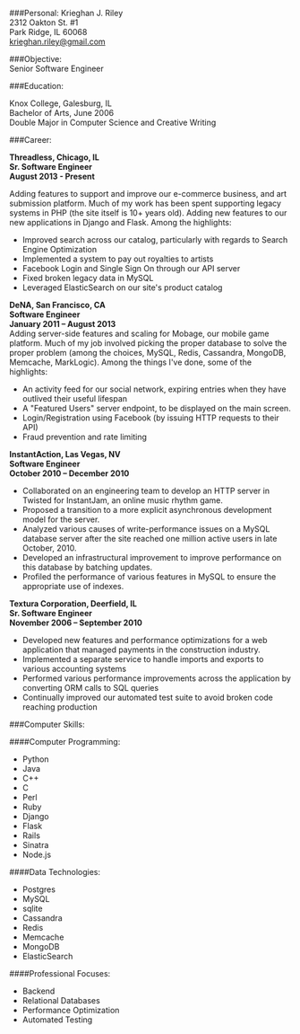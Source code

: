 ###Personal:
Krieghan J. Riley              
2312 Oakton St. #1                 
Park Ridge, IL 60068                   
krieghan.riley@gmail.com                


###Objective:  
Senior Software Engineer

###Education:

Knox College, Galesburg, IL         
Bachelor of Arts, June 2006         
Double Major in Computer Science and Creative Writing

###Career:


**Threadless, Chicago, IL**        
**Sr. Software Engineer**          
**August 2013 - Present**          

Adding features to support and improve our e-commerce business, and art submission platform. Much of my work has been spent supporting legacy systems in PHP (the site itself is 10+ years old). Adding new features to our new applications in Django and Flask. Among the highlights:

* Improved search across our catalog, particularly with regards to Search Engine Optimization
* Implemented a system to pay out royalties to artists
* Facebook Login and Single Sign On through our API server
* Fixed broken legacy data in MySQL
* Leveraged ElasticSearch on our site's product catalog

**DeNA, San Francisco, CA**         
**Software Engineer**               
**January 2011 – August 2013**                  
Adding server-side features and scaling for Mobage, our mobile game platform. Much of my job involved picking the proper database to solve the proper problem (among the choices, MySQL, Redis, Cassandra, MongoDB, Memcache, MarkLogic). Among the things I've done, some of the highlights: 

* An activity feed for our social network, expiring entries when they have outlived their useful lifespan 
* A "Featured Users" server endpoint, to be displayed on the main screen.
* Login/Registration using Facebook (by issuing HTTP requests to their API)
* Fraud prevention and rate limiting

**InstantAction, Las Vegas, NV**               
**Software Engineer**              
**October 2010 – December 2010**                
* Collaborated on an engineering team to develop an HTTP server in Twisted for InstantJam, an online music rhythm game.
* Proposed a transition to a more explicit asynchronous development model for the server.
* Analyzed various causes of write-performance issues on a MySQL database server after the site reached one million active users in late October, 2010.
* Developed an infrastructural improvement to improve performance on this database by batching updates.
* Profiled the performance of various features in MySQL to ensure the appropriate use of indexes.

**Textura Corporation, Deerfield, IL**                     
**Sr. Software Engineer**                     
**November 2006 – September 2010**               
* Developed new features and performance optimizations for a web application that managed payments in the construction industry.
* Implemented a separate service to handle imports and exports to various accounting systems
* Performed various performance improvements across the application by converting ORM calls to SQL queries 
* Continually improved our automated test suite to avoid broken code reaching production 

###Computer Skills:

####Computer Programming:   	
* Python
* Java
* C++
* C
* Perl
* Ruby
* Django
* Flask
* Rails
* Sinatra
* Node.js

####Data Technologies:   	
* Postgres
* MySQL
* sqlite
* Cassandra
* Redis
* Memcache
* MongoDB
* ElasticSearch

####Professional Focuses:   	
* Backend
* Relational Databases
* Performance Optimization
* Automated Testing
